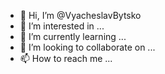 - 👋 Hi, I’m @VyacheslavBytsko
- 👀 I’m interested in ...
- 🌱 I’m currently learning ...
- 💞️ I’m looking to collaborate on ...
- 📫 How to reach me ...

<!---
VyacheslavBytsko/VyacheslavBytsko is a ✨ special ✨ repository because its `README.md` (this file) appears on your GitHub profile.
You can click the Preview link to take a look at your changes.
--->
